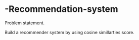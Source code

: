 # -Recommendation-system
Problem statement.

Build a recommender system by using cosine simillarties score.


